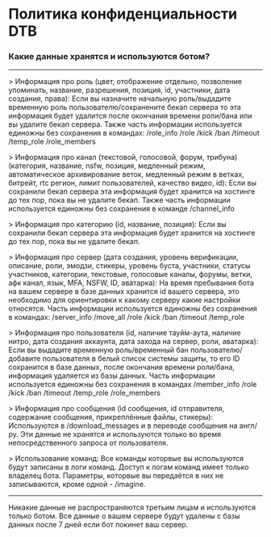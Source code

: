 # Политика конфиденциальности DTB
### Какие данные хранятся и используются ботом?
___
\> Информация про роль (цвет, отображение отдельно, позволение упоминать, название, разрешения, позиция, id, участники, дата создания, права): Если вы назначите начальную роль/выдадите временную роль пользователю/сохранените бекап сервера то эта информация будет удалится после окончания времени роли/бана или вы удалите бекап сервера. Также часть информации используется единожны без сохранения в командах: /role_info /role /kick /ban /timeout /temp_role /role_members

\> Информация про канал (текстовой, голосовой, форум, трибуна) (категория, название, nsfw, позиция, медленный режим, автоматическое архивирование веток, медленный режим в ветках, битрейт, rtc регион, лимит пользователей, качество видео, id): Если вы сохранили бекап сервера эта информация будет хранится на хостинге до тех пор, пока вы не удалите бекап. Также часть информации используется единожны без сохранения в команде /channel_info

\> Информация про категорию (id, название, позиция): Если вы сохранили бекап сервера эта информация будет хранится на хостинге до тех пор, пока вы не удалите бекап.

\> Информация про сервер (дата создания, уровень верификации, описание, роли, эмодзи, стикеры, уровень буста, участники, статусы участников, категории, текстовые, голосовые каналы, форумы, ветки, афк канал, язык, MFA, NSFW, ID, аватарка): На время пребывания бота на вашем сервере в базе данных хранится id вашего сервера, это необходимо для ориентировки к какому серверу какие настройки относятся. Часть информации используется единожны без сохранения в командах: /server_info /move_all /role /kick /ban /timeout /temp_role

\> Информация про пользователя (id, наличие тауйм-аута, наличие нитро, дата создания аккаунта, дата захода на сервер, роли, аватарка): Если вы выдадите временную роль/временный бан пользователю/добавите пользователя в белый список системы защиты, то его ID сохранится в базе данных, после окончания времени роли/бана, информация удаляется из базы данных. Часть информации используется единожны без сохранения в командах /member_info /role /kick /ban /timeout /temp_role /role_members

\> Информация про сообщения (id сообщения, id отправителя, содержание сообщения, прикреплённые файлы, стикеры): Используются в /download_messages и в переводе сообщения на англ/ру. Эти данные не хранятся и используются только во время непосредственного запроса от пользователя.

\> Использование команд: Все команды которвые вы используются будут записаны в логи команд. Доступ к логам команд имеет только владелец бота. Параметры, которвые вы передаётся в них не записываются, кроме одной - /imagine.
___
Никакие данные не распространяются третьим лицам и используются только ботом. Все данные о вашем сервере будут удалены с базы данных после 7 дней если бот покинет ваш сервер.
